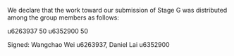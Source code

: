 We declare that the work toward our submission of Stage G was distributed among the group members as follows:

u6263937 50
u6352900 50

Signed: Wangchao Wei u6263937, Daniel Lai u6352900

